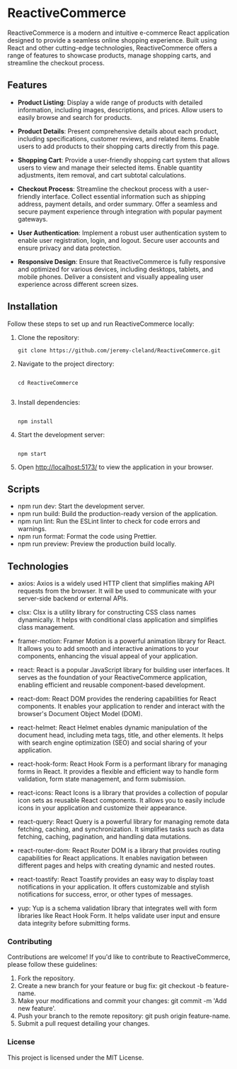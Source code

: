 # ReactiveCommerce

ReactiveCommerce is a modern and intuitive e-commerce React application designed to provide a seamless online shopping experience. Built using React and other cutting-edge technologies, ReactiveCommerce offers a range of features to showcase products, manage shopping carts, and streamline the checkout process.

## Features

- **Product Listing**: Display a wide range of products with detailed information, including images, descriptions, and prices. Allow users to easily browse and search for products.

- **Product Details**: Present comprehensive details about each product, including specifications, customer reviews, and related items. Enable users to add products to their shopping carts directly from this page.

- **Shopping Cart**: Provide a user-friendly shopping cart system that allows users to view and manage their selected items. Enable quantity adjustments, item removal, and cart subtotal calculations.

- **Checkout Process**: Streamline the checkout process with a user-friendly interface. Collect essential information such as shipping address, payment details, and order summary. Offer a seamless and secure payment experience through integration with popular payment gateways.

- **User Authentication**: Implement a robust user authentication system to enable user registration, login, and logout. Secure user accounts and ensure privacy and data protection.

- **Responsive Design**: Ensure that ReactiveCommerce is fully responsive and optimized for various devices, including desktops, tablets, and mobile phones. Deliver a consistent and visually appealing user experience across different screen sizes.

## Installation

Follow these steps to set up and run ReactiveCommerce locally:

1. Clone the repository:

   ```shell
   git clone https://github.com/jeremy-cleland/ReactiveCommerce.git

   ```

2. Navigate to the project directory:

   ```shell

   cd ReactiveCommerce
 
   ```

3. Install dependencies:

   ```shell

   npm install

   ```

4. Start the development server:

   ```shell

   npm start

   ```

5. Open [http://localhost:5173/](http://localhost:5173/) to view the application in your browser.

## Scripts


- npm run dev: Start the development server.
- npm run build: Build the production-ready version of the application.
- npm run lint: Run the ESLint linter to check for code errors and warnings.
- npm run format: Format the code using Prettier.
- npm run preview: Preview the production build locally.

## Technologies

- axios: Axios is a widely used HTTP client that simplifies making API requests from the browser. It will be used to communicate with your server-side backend or external APIs.

- clsx: Clsx is a utility library for constructing CSS class names dynamically. It helps with conditional class application and simplifies class management.

- framer-motion: Framer Motion is a powerful animation library for React. It allows you to add smooth and interactive animations to your components, enhancing the visual appeal of your application.

- react: React is a popular JavaScript library for building user interfaces. It serves as the foundation of your ReactiveCommerce application, enabling efficient and reusable component-based development.

- react-dom: React DOM provides the rendering capabilities for React components. It enables your application to render and interact with the browser's Document Object Model (DOM).

- react-helmet: React Helmet enables dynamic manipulation of the document head, including meta tags, title, and other elements. It helps with search engine optimization (SEO) and social sharing of your application.

- react-hook-form: React Hook Form is a performant library for managing forms in React. It provides a flexible and efficient way to handle form validation, form state management, and form submission.

- react-icons: React Icons is a library that provides a collection of popular icon sets as reusable React components. It allows you to easily include icons in your application and customize their appearance.

- react-query: React Query is a powerful library for managing remote data fetching, caching, and synchronization. It simplifies tasks such as data fetching, caching, pagination, and handling data mutations.

- react-router-dom: React Router DOM is a library that provides routing capabilities for React applications. It enables navigation between different pages and helps with creating dynamic and nested routes.

- react-toastify: React Toastify provides an easy way to display toast notifications in your application. It offers customizable and stylish notifications for success, error, or other types of messages.

- yup: Yup is a schema validation library that integrates well with form libraries like React Hook Form. It helps validate user input and ensure data integrity before submitting forms.

### Contributing

Contributions are welcome! If you'd like to contribute to ReactiveCommerce, please follow these guidelines:

1. Fork the repository.
1. Create a new branch for your feature or bug fix: git checkout -b feature-name.
1. Make your modifications and commit your changes: git commit -m 'Add new feature'.
1. Push your branch to the remote repository: git push origin feature-name.
1. Submit a pull request detailing your changes.

### License

This project is licensed under the MIT License.
